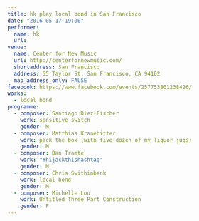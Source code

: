 ```yaml
---
title: hk play local bond in San Francisco
date: "2016-05-17 19:00"
performer:
  name: hk
  url:
venue:
  name: Center for New Music
  url: http://centerfornewmusic.com/
  shortaddress: San Francisco
  address: 55 Taylor St, San Francisco, CA 94102
  map_address_only: FALSE
facebook: https://www.facebook.com/events/257753801238426/
works:
  - local bond
programme:
  - composer: Santiago Díez-Fischer
    work: sensitive switch
    gender: M
  - composer: Matthias Kranebitter
    work: pack the box (with five dozen of my liquor jugs)
    gender: M
  - composer: Dan Tramte
    work: "#hijackthishashtag"
    gender: M
  - composer: Chris Swithinbank
    work: local bond
    gender: M
  - composer: Michelle Lou
    work: Untitled Three Part Construction
    gender: F
---
```

